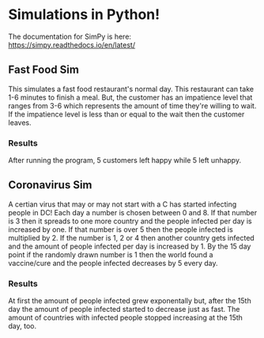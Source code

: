 # Simulations in Python!
The documentation for SimPy is here: https://simpy.readthedocs.io/en/latest/
## Fast Food Sim
This simulates a fast food restaurant's normal day. This restaurant can take 1-6 minutes to finish a meal. But, the customer has an impatience level that ranges from 3-6 which represents the amount of time they're willing to wait. If the impatience level is less than or equal to the wait then the customer leaves.<br>
### Results
After running the program, 5 customers left happy while 5 left unhappy.<br>
## Coronavirus Sim
A certian virus that may or may not start with a C has started infecting people in DC! Each day a number is chosen between 0 and 8. If that number is 3 then it spreads to one more country and the people infected per day is increased by one. If that number is over 5 then the people infected is multiplied by 2. If the number is 1, 2 or 4 then another country gets infected and the amount of people infected per day is increased by 1. By the 15 day point if the randomly drawn number is 1 then the world found a vaccine/cure and the people infected decreases by 5 every day.<br>
### Results
At first the amount of people infected grew exponentally but, after the 15th day the amount of people infected started to decrease just as fast. The amount of countries with infected people stopped increasing at the 15th day, too.<br>
